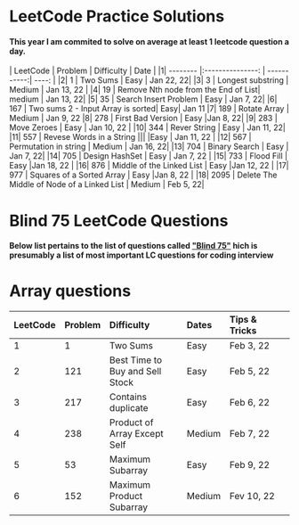 # LeetCode Practice Solutions

#### This year I am commited to solve on average at least 1 leetcode question a day.


| LeetCode  | Problem          | Difficulty  | Date |
|1| --------  |:---------------: | -----------:| ----: |
|2| 1         |  Two Sums              |  Easy        | Jan 22, 22|
|3| 3         | Longest substring      | Medium        | Jan 13, 22 |
|4| 19        | Remove Nth node from the End of List| medium | Jan 13, 22|
|5| 35        | Search Insert Problem  |  Easy | Jan 7, 22|
|6| 167       | Two sums 2 - Input Array is sorted| Easy| Jan 11
|7| 189       | Rotate Array           | Medium | Jan 9, 22
|8| 278       | First Bad Version      |  Easy |Jan 8, 22|
|9| 283       | Move Zeroes            | Easy  | Jan 10, 22 |
|10| 344       | Rever String           |  Easy       | Jan 11, 22|
|11| 557       | Revese Words in a String ||| |Easy |  Jan 11, 22 |
|12| 567       | Permutation in string  |  Medium | Jan 16, 22|
|13| 704       | Binary Search          |  Easy   | Jan 7, 22|
|14| 705       | Design HashSet         |  Easy      | Jan 7, 22 |
|15| 733       | Flood Fill             |   Easy      |Jan 18, 22 |
|16| 876       | Middle of the Linked List | Easy |Jan 12, 22 |
|17| 977       | Squares of a Sorted Array | Easy |Jan 8, 22 |
|18| 2095      | Delete The Middle of Node of a Linked List | Medium | Feb 5, 22|


# Blind 75 LeetCode Questions

#### Below list pertains to the list of questions called ["Blind 75"](https://www.teamblind.com/post/New-Year-Gift---Curated-List-of-Top-75-LeetCode-Questions-to-Save-Your-Time-OaM1orEU) hich is presumably a list of most important LC questions for coding interview

# Array questions
| LeetCode  | Problem                                | Difficulty         |    <div style="width:60px">Dates</div> | <div style="width:100px">Tips & Tricks</div>
| --------  |:---------------------------------------| :-----------       | :----                    | :----
|1| 1         |  Two Sums                              |  Easy              | Feb 3, 22                | Using hashmap to keep track of index of values in the list. For each iteration check if the current number worked, then the diff (targe- curr num) should be in the hashmap.
|2| 121       | Best Time to Buy and Sell Stock        |  Easy              | Feb 5, 22                | Use two moving pointer and one profit var to compare
|3| 217       | Contains duplicate                     |  Easy              | Feb 6, 22                | convert list to set and check the length
|4| 238       | Product of Array Except Self           |  Medium            | Feb 7, 22                | Two loops in each direction, finding left and right of eachnumber
|5| 53        | Maximum Subarray                       |  Easy              | Feb 9, 22                | Kadene's Algorithm. Dynamic Programming
|6| 152       | Maximum Product Subarray               |  Medium            | Fev 10, 22               | Kadene's Algorithm. Use 3 variable to store result, min, max